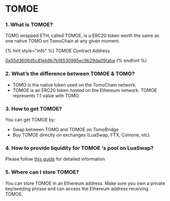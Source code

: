 # TOMOE

### 1. What is TOMOE?

TOMO wrapped ETH, called TOMOE, is a ERC20 token worth the same as one native TOMO on TomoChain at any given moment.

{% hint style="info" %}
TOMOE Contract Address

[0x05d3606d5c81eb9b7b18530995ec9b29da05faba](https://etherscan.io/address/0x05d3606d5c81eb9b7b18530995ec9b29da05faba)
{% endhint %}

### 2. What’s the difference between TOMOE & TOMO?

* TOMO is the native token used on the TomoChain network. 
* TOMOE is an ERC20 token hosted on the Ethereum network. TOMOE represents 1:1 value with TOMO.

### 3. How to get TOMOE? 

You can get TOMOE by: 

* Swap between TOMO and TOMOE on TomoBridge
* Buy TOMOE directly on exchanges \(LuaSwap, FTX, Coinone, etc\) 

### 4. How to provide liquidity for TOMOE 's pool on LuaSwap?

Please follow [this guide](../../luaswap/tutorial/how-to-add-remove-liquidity-on-luaswap.md) for detailed information 

### 5. Where can I store TOMOE?

You can store TOMOE in an Ethereum address.  Make sure you own a private key/seeding phrase and can access the Ethereum address receiving TOMOE. 

